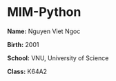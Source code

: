 # MIM-Python
  **Name:**  Nguyen Viet Ngoc
  
  **Birth:** 2001
  
  **School:** VNU, University of Science
  
  **Class:** K64A2
